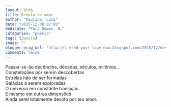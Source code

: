 ```yaml
---
layout: blog
title: Devoto de amor
author: "Paulino, Luís"
date: "2015-12-08 02:08"
dedicate: "Para Gomes, N."
categories: "poesia"
tags: [poesia]
image: ""
blogger_orig_url: "http://i-need-your-love-now.blogspot.com/2015/12/devoto-de-amor.html"
comments: false
---
```


Passar-se-ão decêndios, décadas, séculos, milênios...\
Constelações por serem descobertas\
Estrelas hão de ser formadas\
Galáxias a serem exploradas\
O universo em constante transição\
E mesmo em outras dimensões\
Ainda serei totalmente devoto por teu amor.
